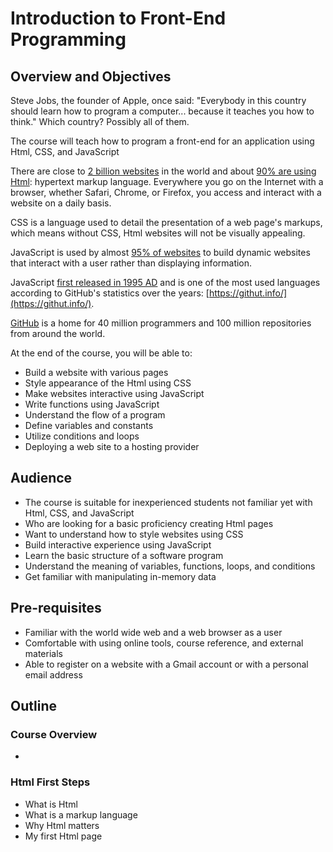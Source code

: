 # Introduction to Front-End Programming

## Overview and Objectives

Steve Jobs, the founder of Apple, once said: "Everybody in this country should learn how to program a computer... because it teaches you how to think." Which country? Possibly all of them.

The course will teach how to program a front-end for an application using Html, CSS, and JavaScript

There are close to [2 billion websites](https://www.internetlivestats.com/total-number-of-websites/) in the world and about [90% are using Html](https://w3techs.com/technologies/history_overview/markup_language): hypertext markup language. Everywhere you go on the Internet with a browser, whether Safari, Chrome, or Firefox, you access and interact with a website on a daily basis.

CSS is a language used to detail the presentation of a web page's markups, which means without CSS, Html websites will not be visually appealing.

JavaScript is used by almost [95% of websites](https://medium.com/@mindfiresolutions.usa/how-important-is-javascript-for-modern-web-developers-2854309b9f52) to build dynamic websites that interact with a user rather than displaying information.

JavaScript [first released in 1995 AD](https://auth0.com/blog/a-brief-history-of-javascript/) and is one of the most used languages according to GitHub's statistics over the years: [https://githut.info/](https://githut.info/).

[GitHub](https://en.wikipedia.org/wiki/GitHub) is a home for 40 million programmers and 100 million repositories from around the world.

At the end of the course, you will be able to:

* Build a website with various pages
* Style appearance of the Html using CSS
* Make websites interactive using JavaScript
* Write functions using JavaScript
* Understand the flow of a program
* Define variables and constants
* Utilize conditions and loops
* Deploying a web site to a hosting provider

## Audience

* The course is suitable for inexperienced students not familiar yet with Html, CSS, and JavaScript
* Who are looking for a basic proficiency creating Html pages
* Want to understand how to style websites using CSS
* Build interactive experience using JavaScript
* Learn the basic structure of a software program
* Understand the meaning of variables, functions, loops, and conditions
* Get familiar with manipulating in-memory data

## Pre-requisites

* Familiar with the world wide web and a web browser as a user
* Comfortable with using online tools, course reference, and external materials
* Able to register on a website with a Gmail account or with a personal email address

## Outline

### Course Overview

* 
### Html First Steps

* What is Html
* What is a markup language
* Why Html matters
* My first Html page



